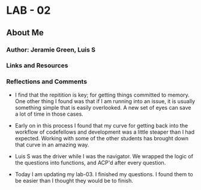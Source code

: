 # LAB - 02

## About Me

### Author: Jeramie Green, Luis S

### Links and Resources

### Reflections and Comments

- I find that the repitition is key; for getting things committed to memory. One other thing I found was that if I am running into an issue, it is usually something simple that is easily overlooked. A new set of eyes can save a lot of time in those cases.

- Early on in this process I found that my curve for getting back into the workflow of codefellows and development was a little steaper than I had expected. Working with some of the other students has brought down that curve in an amazing way.

- Luis S was the driver while I was the navigator. We wrapped the logic of the questions into functions, and ACP'd after every question.

- Today I am updating my lab-03. I finished my questions. I found them to be easier than I thought they would be to finish.

